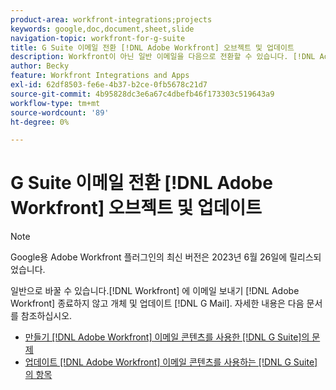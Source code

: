 ```yaml
---
product-area: workfront-integrations;projects
keywords: google,doc,document,sheet,slide
navigation-topic: workfront-for-g-suite
title: G Suite 이메일 전환 [!DNL Adobe Workfront] 오브젝트 및 업데이트
description: Workfront이 아닌 일반 이메일을 다음으로 전환할 수 있습니다. [!DNL Adobe Workfront] G Mail을 종료하지 않고 개체와 업데이트를 수행합니다.
author: Becky
feature: Workfront Integrations and Apps
exl-id: 62df8503-fe6e-4b37-b2ce-0fb5678c21d7
source-git-commit: 4b95828dc3e6a67c4dbefb46f173303c519643a9
workflow-type: tm+mt
source-wordcount: '89'
ht-degree: 0%

---
```


# G Suite 이메일 전환 [!DNL Adobe Workfront] 오브젝트 및 업데이트

>[!NOTE]
>
>Google용 Adobe Workfront 플러그인의 최신 버전은 2023년 6월 26일에 릴리스되었습니다.

일반으로 바꿀 수 있습니다.[!DNL Workfront] 에 이메일 보내기 [!DNL Adobe Workfront] 종료하지 않고 개체 및 업데이트 [!DNL G Mail]. 자세한 내용은 다음 문서를 참조하십시오.

* [만들기 [!DNL Adobe Workfront] 이메일 콘텐츠를 사용한 [!DNL G Suite]의 문제](../../workfront-integrations-and-apps/workfront-for-g-suite/create-wf-issue-in-g-suite-using-email-content.md)
* [업데이트 [!DNL Adobe Workfront] 이메일 콘텐츠를 사용하는 [!DNL G Suite]의 항목](../../workfront-integrations-and-apps/workfront-for-g-suite/update-wf-item-using-email-content.md)
